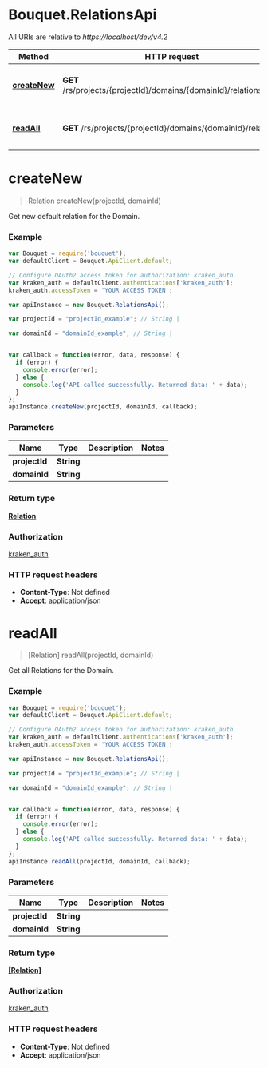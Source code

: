 # Bouquet.RelationsApi

All URIs are relative to *https://localhost/dev/v4.2*

Method | HTTP request | Description
------------- | ------------- | -------------
[**createNew**](RelationsApi.md#createNew) | **GET** /rs/projects/{projectId}/domains/{domainId}/relations/new | Get new default relation for the Domain.
[**readAll**](RelationsApi.md#readAll) | **GET** /rs/projects/{projectId}/domains/{domainId}/relations | Get all Relations for the Domain.


<a name="createNew"></a>
# **createNew**
> Relation createNew(projectId, domainId)

Get new default relation for the Domain.



### Example
```javascript
var Bouquet = require('bouquet');
var defaultClient = Bouquet.ApiClient.default;

// Configure OAuth2 access token for authorization: kraken_auth
var kraken_auth = defaultClient.authentications['kraken_auth'];
kraken_auth.accessToken = 'YOUR ACCESS TOKEN';

var apiInstance = new Bouquet.RelationsApi();

var projectId = "projectId_example"; // String | 

var domainId = "domainId_example"; // String | 


var callback = function(error, data, response) {
  if (error) {
    console.error(error);
  } else {
    console.log('API called successfully. Returned data: ' + data);
  }
};
apiInstance.createNew(projectId, domainId, callback);
```

### Parameters

Name | Type | Description  | Notes
------------- | ------------- | ------------- | -------------
 **projectId** | **String**|  | 
 **domainId** | **String**|  | 

### Return type

[**Relation**](Relation.md)

### Authorization

[kraken_auth](../README.md#kraken_auth)

### HTTP request headers

 - **Content-Type**: Not defined
 - **Accept**: application/json

<a name="readAll"></a>
# **readAll**
> [Relation] readAll(projectId, domainId)

Get all Relations for the Domain.



### Example
```javascript
var Bouquet = require('bouquet');
var defaultClient = Bouquet.ApiClient.default;

// Configure OAuth2 access token for authorization: kraken_auth
var kraken_auth = defaultClient.authentications['kraken_auth'];
kraken_auth.accessToken = 'YOUR ACCESS TOKEN';

var apiInstance = new Bouquet.RelationsApi();

var projectId = "projectId_example"; // String | 

var domainId = "domainId_example"; // String | 


var callback = function(error, data, response) {
  if (error) {
    console.error(error);
  } else {
    console.log('API called successfully. Returned data: ' + data);
  }
};
apiInstance.readAll(projectId, domainId, callback);
```

### Parameters

Name | Type | Description  | Notes
------------- | ------------- | ------------- | -------------
 **projectId** | **String**|  | 
 **domainId** | **String**|  | 

### Return type

[**[Relation]**](Relation.md)

### Authorization

[kraken_auth](../README.md#kraken_auth)

### HTTP request headers

 - **Content-Type**: Not defined
 - **Accept**: application/json

